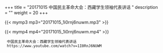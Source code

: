 +++
title = "20171015  中国民主革命大会：西藏学生领袖代表讲话 "
description = ""
weight = 20
+++

{{< mymp3 mp3="20171015_1i0rnj6nuwm.mp3" >}}

{{< mymp4 mp4="20171015_1i0rnj6nuwm.mp4" >}}

     
     中国民主革命大会：西藏学生领袖代表讲话 
     https://www.youtube.com/watch?v=1I0RnJ6NUWM 
